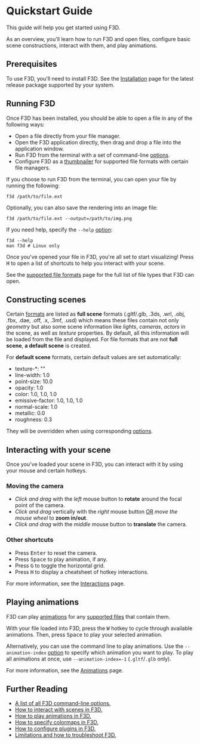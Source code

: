 # Quickstart Guide

This guide will help you get started using F3D.

As an overview, you'll learn how to run F3D and open files, configure basic scene constructions, interact with them, and play animations.

## Prerequisites

To use F3D, you'll need to install F3D. See the [Installation](INSTALLATION.md) page for the latest release package supported by your system.

## Running F3D

Once F3D has been installed, you should be able to open a file in any of the following ways:

* Open a file directly from your file manager.
* Open the F3D application directly, then drag and drop a file into the application window.
* Run F3D from the terminal with a set of command-line [options](OPTIONS.md).
* Configure F3D as a [thumbnailer](DESKTOP_INTEGRATION.md) for supported file formats with certain file managers.

If you choose to run F3D from the terminal, you can open your file by running the following:
```
f3d /path/to/file.ext
```

Optionally, you can also save the rendering into an image file:

```
f3d /path/to/file.ext --output=/path/to/img.png
```

If you need help, specify the `--help` [option](OPTIONS.md):

```
f3d --help
man f3d # Linux only
```

Once you've opened your file in F3D, you're all set to start visualizing! Press <kbd>H</kbd> to open a list of shortcuts to help you interact with your scene.

See the [supported file formats](SUPPORTED_FORMATS.md) page for the full list of file types that F3D can open.

## Constructing scenes

Certain [formats](SUPPORTED_FORMATS.md) are listed as **full scene** formats (.gltf/.glb, .3ds, .wrl, .obj, .fbx, .dae, .off, .x, .3mf, .usd)
which means these files contain not only *geometry* but also some scene information like *lights*, *cameras*, *actors* in the scene,
as well as *texture* properties. By default, all this information will be loaded from the file and displayed.
For file formats that are not **full scene**, **a default scene** is created.

For **default scene** formats, certain default values are set automatically:
 - texture-*: ""
 - line-width: 1.0
 - point-size: 10.0
 - opacity: 1.0
 - color: 1.0, 1.0, 1.0
 - emissive-factor: 1.0, 1.0, 1.0
 - normal-scale: 1.0
 - metallic: 0.0
 - roughness: 0.3

They will be overridden when using corresponding [options](OPTIONS.md).

## Interacting with your scene

Once you've loaded your scene in F3D, you can interact with it by using your mouse and certain hotkeys.

### Moving the camera

* *Click and drag* with the *left* mouse button to **rotate** around the focal point of the camera.
* *Click and drag* vertically with the *right* mouse button <u>OR</u> *move the mouse wheel* to **zoom in/out**.
* *Click and drag* with the *middle* mouse button to **translate** the camera.

### Other shortcuts
* Press <kbd>Enter</kbd> to reset the camera.
* Press <kbd>Space</kbd> to play animation, if any.
* Press <kbd>G</kbd> to toggle the horizontal grid.
* Press <kbd>H</kbd> to display a cheatsheet of hotkey interactions.

For more information, see the [Interactions](INTERACTIONS.md) page.

## Playing animations

F3D can play [animations](ANIMATIONS.md) for any [supported files](SUPPORTED_FORMATS.md) that contain them.

With your file loaded into F3D, press the <kbd>W</kbd> hotkey to cycle through available animations. Then, press <kbd>Space</kbd> to play your selected animation.

Alternatively, you can use the command line to play animations. Use the `--animation-index` [option](OPTIONS.md) to specify which animation you want to play. To play all animations at once, use `--animation-index=-1` (`.gltf`/`.glb` only).

For more information, see the [Animations](ANIMATIONS.md) page.

## Further Reading

* [A list of all F3D command-line options.](OPTIONS.md)
* [How to interact with scenes in F3D.](INTERACTIONS.MD)
* [How to play animations in F3D.](ANIMATIONS.md)
* [How to specify colormaps in F3D.](COLOR_MAPS.md)
* [How to configure plugins in F3D.](PLUGINS.md)
* [Limitations and how to troubleshoot F3D.](LIMITATIONS_AND_TROUBLESHOOTING.md)
